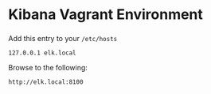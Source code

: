 # Kibana Vagrant Environment

### 

Add this entry to your `/etc/hosts`
```
127.0.0.1 elk.local
```

Browse to the following:
```
http://elk.local:8100
```